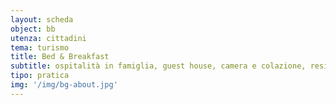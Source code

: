 ```yaml
---
layout: scheda
object: bb
utenza: cittadini
tema: turismo
title: Bed & Breakfast
subtitle: ospitalità in famiglia, guest house, camera e colazione, residenza d'epoca, Airbnb, B&B
tipo: pratica
img: '/img/bg-about.jpg'
---
```

